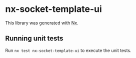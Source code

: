 # nx-socket-template-ui

This library was generated with [Nx](https://nx.dev).

## Running unit tests

Run `nx test nx-socket-template-ui` to execute the unit tests.
